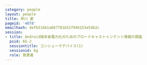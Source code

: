 ```yaml
---
category: people
layout: people
title: 早川 愛
pageid: '4078'
emailhash: defb516b1a667781b51f946153e54b2c
session:
- title: Android端末省電力化のためのブロードキャストインテント情報の調査
  psid: 6G-2
  sessiontitle: コンシューマデバイス(1)
  sessionid: 6g
  role: 発表者
---
```

